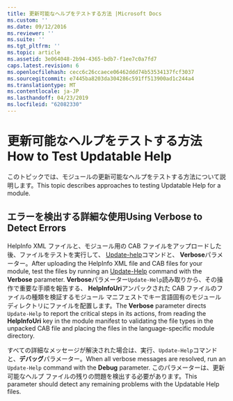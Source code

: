 ```yaml
---
title: 更新可能なヘルプをテストする方法 |Microsoft Docs
ms.custom: ''
ms.date: 09/12/2016
ms.reviewer: ''
ms.suite: ''
ms.tgt_pltfrm: ''
ms.topic: article
ms.assetid: 3e064048-2b94-4365-bdb7-f1ee7c0a7fd7
caps.latest.revision: 6
ms.openlocfilehash: cecc6c26ccaece06462ddd74b53534137fcf3037
ms.sourcegitcommit: e7445ba8203da304286c591ff513900ad1c244a4
ms.translationtype: MT
ms.contentlocale: ja-JP
ms.lasthandoff: 04/23/2019
ms.locfileid: "62082330"
---
```

# <a name="how-to-test-updatable-help"></a><span data-ttu-id="7b275-102">更新可能なヘルプをテストする方法</span><span class="sxs-lookup"><span data-stu-id="7b275-102">How to Test Updatable Help</span></span>

<span data-ttu-id="7b275-103">このトピックでは、モジュールの更新可能なヘルプをテストする方法について説明します。</span><span class="sxs-lookup"><span data-stu-id="7b275-103">This topic describes approaches to testing Updatable Help for a module.</span></span>

## <a name="using-verbose-to-detect-errors"></a><span data-ttu-id="7b275-104">エラーを検出する詳細な使用</span><span class="sxs-lookup"><span data-stu-id="7b275-104">Using Verbose to Detect Errors</span></span>

<span data-ttu-id="7b275-105">HelpInfo XML ファイルと、モジュール用の CAB ファイルをアップロードした後、ファイルをテストを実行して、 [Update-help](/powershell/module/Microsoft.PowerShell.Core/Update-Help)コマンドと、 **Verbose**パラメーター。</span><span class="sxs-lookup"><span data-stu-id="7b275-105">After uploading the HelpInfo XML file and CAB files for your module, test the files by running an [Update-Help](/powershell/module/Microsoft.PowerShell.Core/Update-Help) command with the **Verbose** parameter.</span></span> <span data-ttu-id="7b275-106">**Verbose**パラメーター`Update-Help`読み取りから、その操作で重要な手順を報告する、 **HelpInfoUri**アンパックされた CAB ファイルのファイルの種類を検証するモジュール マニフェストでキー言語固有のモジュール ディレクトリにファイルを配置します。</span><span class="sxs-lookup"><span data-stu-id="7b275-106">The **Verbose** parameter directs `Update-Help` to report the critical steps in its actions, from reading the **HelpInfoUri** key in the module manifest to validating the file types in the unpacked CAB file and placing the files in the language-specific module directory.</span></span>

<span data-ttu-id="7b275-107">すべての詳細なメッセージが解決された場合は、実行、`Update-Help`コマンドと、**デバッグ**パラメーター。</span><span class="sxs-lookup"><span data-stu-id="7b275-107">When all verbose messages are resolved, run an `Update-Help` command with the **Debug** parameter.</span></span> <span data-ttu-id="7b275-108">このパラメーターは、更新可能なヘルプ ファイルの残りの問題を検出する必要があります。</span><span class="sxs-lookup"><span data-stu-id="7b275-108">This parameter should detect any remaining problems with the Updatable Help files.</span></span>